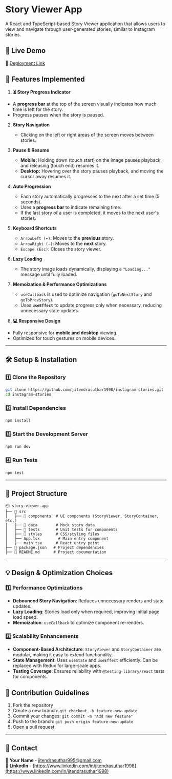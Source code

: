 # **Story Viewer App**

A React and TypeScript-based Story Viewer application that allows users to view and navigate through user-generated stories, similar to Instagram stories.

## **🚀 Live Demo**

🔗 [Deployment Link](https://insta-stories-feature-by-jitendra.netlify.app/)

## **🎯 Features Implemented**

1. **⏳ Story Progress Indicator**

- A **progress bar** at the top of the screen visually indicates how much time is left for the story.
- Progress pauses when the story is paused.

2. **Story Navigation**

   - Clicking on the left or right areas of the screen moves between stories.

3. **Pause & Resume**

   - **Mobile:** Holding down (touch start) on the image pauses playback, and releasing (touch end) resumes it.
   - **Desktop:** Hovering over the story pauses playback, and moving the cursor away resumes it.

4. **Auto Progression**

   - Each story automatically progresses to the next after a set time (5 seconds).
   - Uses a **progress bar** to indicate remaining time.
   - If the last story of a user is completed, it moves to the next user's stories.

5. **Keyboard Shortcuts**

   - `ArrowLeft (←)`: Moves to the **previous** story.
   - `ArrowRight (→)`: Moves to the **next** story.
   - `Escape (Esc)`: Closes the story viewer.

6. **Lazy Loading**

   - The story image loads dynamically, displaying a `"Loading..."` message until fully loaded.

7. **Memoization & Performance Optimizations**

   - `useCallback` is used to optimize navigation (`goToNextStory` and `goToPrevStory`).
   - Uses **`useEffect`** to update progress only when necessary, reducing unnecessary state updates.

8. **💻 Responsive Design**

- Fully responsive for **mobile and desktop** viewing.
- Optimized for touch gestures on mobile devices.

---

## **🛠 Setup & Installation**

### **1️⃣ Clone the Repository**

```bash
git clone https://github.com/jitendrasuthar1998/instagram-stories.git
cd instagram-stories
```

### **2️⃣ Install Dependencies**

```bash
npm install
```

### **3️⃣ Start the Development Server**

```bash
npm run dev
```

### **4️⃣ Run Tests**

```bash
npm test
```

---

## **📂 Project Structure**

```
📦 story-viewer-app
├── 📂 src
│   ├── 📂 components  # UI components (StoryViewer, StoryContainer, etc.)
│   ├── 📂 data        # Mock story data
│   ├── 📂 tests       # Unit tests for components
│   ├── 📂 styles      # CSS/styling files
│   ├── App.tsx        # Main entry component
│   ├── main.tsx      # React entry point
├── 📜 package.json   # Project dependencies
├── 📜 README.md      # Project documentation
```

---

## **💡 Design & Optimization Choices**

### **1️⃣ Performance Optimizations**

- **Debounced Story Navigation**: Reduces unnecessary renders and state updates.
- **Lazy Loading**: Stories load only when required, improving initial page load speed.
- **Memoization**: `useCallback` to optimize component re-renders.

### **2️⃣ Scalability Enhancements**

- **Component-Based Architecture**: `StoryViewer` and `StoryContainer` are modular, making it easy to extend functionality.
- **State Management**: Uses `useState` and `useEffect` efficiently. Can be replaced with Redux for large-scale apps.
- **Testing Coverage**: Ensures reliability with `@testing-library/react` tests for components.

## **📌 Contribution Guidelines**

1. Fork the repository
2. Create a new branch: `git checkout -b feature-new-update`
3. Commit your changes: `git commit -m "Add new feature"`
4. Push to the branch: `git push origin feature-new-update`
5. Open a pull request

---

## **📧 Contact**

📩 **Your Name** - [jitendrasuthar995@gmail.com](mailto:jitendrasuthar995@gmail.com)  
🔗 **LinkedIn** - [https://www.linkedin.com/in/jitendrasuthar1998](https://www.linkedin.com/in/jitendrasuthar1998)
